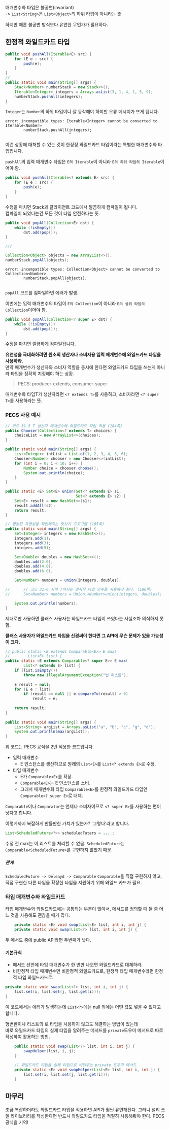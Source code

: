 매개변수화 타입은 불공변(invariant)  
-> `List<String>`은 `List<Object>`의 하위 타입이 아니라는 뜻

하지만 때론 불공변 방식보다 유연한 무언가가 필요하다.

## 한정적 와일드카드 타입
```java
public void pushAll(Iterable<E> src) {  
    for (E e : src) {  
        push(e);  
    }  
}
//
public static void main(String[] args) {  
	Stack<Number> numberStack = new Stack<>();  
	Iterable<Integer> integers = Arrays.asList(3, 1, 4, 1, 5, 9);  
	numberStack.pushAll(integers);  
}
```
`Integer`는 `Number`의 하위 타입이니 잘 동작해야 하지만 오류 메시지가 뜨게 됩니다.

```
error: incompatible types: Iterable<Integer> cannot be converted to Iterable<Number>
        numberStack.pushAll(integers);
                            ^
```

이런 상황에 대처할 수 있는 것이 한정정 와일드카드 타입이라는 특별한 매개변수화 타입입니다.

`pushAll`의 입력 매개변수 타입은 `E의 Iterable`이 아니라 `E의 하위 타입의 Iterable`이어야 함.

```java
public void pushAll(Iterable<? extends E> src) {  
    for (E e : src) {  
        push(e);  
    }  
}
```
수정을 마치면 Stack과 클라이언트 코드에서 깔끔하게 컴파일이 됩니다.  
컴파일이 되었다는건 모든 것이 타입 안전하다는 뜻.

```java
public void popAll(Collection<E> dst) {  
    while (!isEmpty())  
        dst.add(pop());  
}

///

Collection<Object> objects = new ArrayList<>();  
numberStack.popAll(objects);
```

```
error: incompatible types: Collection<Object> cannot be converted to Collection<Number>
        numberStack.popAll(objects);
                           ^
```
`popAll` 코드를 컴파일하면 에러가 발생.

이번에는 입력 매개변수의 타입이 `E의 Collection`이 아니라 `E의 상위 타입의 Collection`이어야 함.

```java
public void popAll(Collection<? super E> dst) {  
    while (!isEmpty())  
        dst.add(pop());  
}
```
수정을 마치면 깔끔하게 컴파일됩니다.

**유연성을 극대화하려면 원소의 생산자나 소비자용 입력 매개변수에 와일드카드 타입을 사용하라.**  
만약 매개변수가 생산자와 소비자 역할을 동시에 한다면 와일드카드 타입을 쓰는게 아니라 타입을 정확히 지정해야 하는 상황.

>PECS: producer-extends, consumer-super

매개변수화 타입T가 생산자라면 `<? extends T>`를 사용하고, 소비자라면 `<? super T>`를 사용하라는 뜻.

### PECS 사용 예시

```java
// 코드 31-5 T 생산자 매개변수에 와일드카드 타입 적용 (184쪽)  
public Chooser(Collection<? extends T> choices) {  
    choiceList = new ArrayList<>(choices);  
}

public static void main(String[] args) {  
    List<Integer> intList = List.of(1, 2, 3, 4, 5, 6);  
    Chooser<Number> chooser = new Chooser<>(intList);  
    for (int i = 0; i < 10; i++) {  
        Number choice = chooser.choose();  
        System.out.println(choice);  
    }  
}
```

```java
public static <E> Set<E> union(Set<? extends E> s1,  
							   Set<? extends E> s2) {  
	Set<E> result = new HashSet<>(s1);  
	result.addAll(s2);  
	return result;  
}  

// 향상된 유연성을 확인해주는 맛보기 프로그램 (185쪽)  
public static void main(String[] args) {  
	Set<Integer> integers = new HashSet<>();  
	integers.add(1);  
	integers.add(3);  
	integers.add(5);  

	Set<Double> doubles = new HashSet<>();  
	doubles.add(2.0);  
	doubles.add(4.0);  
	doubles.add(6.0);  

	Set<Number> numbers = union(integers, doubles);  

//      // 코드 31-6 자바 7까지는 명시적 타입 인수를 사용해야 한다. (186쪽)  
//      Set<Number> numbers = Union.<Number>union(integers, doubles);  

	System.out.println(numbers);  
}
```

제대로만 사용하면 클래스 사용자는 와일드카드 타입이 쓰였다는 사실조차 의식하지 못함.

**클래스 사용자가 와일드카드 타입을 신경써야 한다면 그 API에 무슨 문제가 있을 가능성이 크다.**

```java
// public static <E extends Comparable<E>> E max(  
//        List<E> list) {
public static <E extends Comparable<? super E>> E max(  
        List<? extends E> list) {  
    if (list.isEmpty())  
        throw new IllegalArgumentException("빈 리스트");  
  
    E result = null;  
    for (E e : list)  
        if (result == null || e.compareTo(result) > 0)  
            result = e;  
  
    return result;  
}  
  
public static void main(String[] args) {  
    List<String> argList = Arrays.asList("a", "b", "c", "g", "d");  
    System.out.println(max(argList));  
}
```
위 코드는 PECS 공식을 2번 적용한 코드입니다.

- 입력 매개변수
	- E 인스턴스를 생산하므로 원래의 `List<E>`를 `List<? extends E>`로 수정.
- 타입 매개변수
	- E가 `Comparable<E>`를 확장.
	- `Comparable<E>`는 E 인스턴스를 소비.
	- 그래서 매개변수화 타입 `Comparable<E>`를 한정적 와일드카드 타입인 `Comparable<? super E>`로 대체.

`Comparable`이나 `Comparator`는 언제나 소비자이므로 `<? super E>`를 사용하는 편이 낫다고 합니다.

이렇게까지 복잡하게 만들만한 가치가 있는가? '그렇다'라고 합니다.

```java
List<ScheduledFuture<?>> scheduledFuters = ....;
```
수정 전 max는 이 리스트를 처리할 수 없음.
`ScheduledFuture는 Comparable<ScheduledFuture>`를 구현하지 않았기 때문.

##### 관계
`ScheduledFuture -> Deleayd -> Comparable` 
`Comparable`을 직접 구현하지 않고, 직접 구현한 다른 타입을 확장한 타입을 지원하기 위해 와일드 카드가 필요.

### 타입 매개변수와 와일드카드
타입 매개변수와 와일드카드에는 공통되는 부분이 많아서, 메서드를 정의할 때 둘 중 어느 것을 사용해도 괜찮을 때가 많다.

```java
    private static <E> void swap(List<E> list, int i, int j) {  
    private static void swap(List<?> list, int i, int j) {
```
두 메서드 중에 public API라면 두번째가 낫다.

#### 기본규칙
- 메서드 선언에 타입 매개변수가 한 번만 나오면 와일드카드로 대체하라.
- 비한정적 타입 매개변수면 비한정적 와일드카드로, 한정적 타입 매개변수라면 한정적 타입 와일드카드로.

```java
private static void swap(List<?> list, int i, int j) {
    list.set(i, list.set(j, list.get(i)));  
}
```
이 코드에서는 에러가 발생하는데 `List<?>`에는 null 외에는 어떤 값도 넣을 수 없다고 합니다.

형변환이나 리스트의 로 타입을 사용하지 않고도 해결하는 방법이 있는데  
바로 와일드카드 타입의 실제 타입을 알려주는 메서드를 `private`도우미 메서드로 따로 작성하여 활용하는 방법.

```java
    public static void swap(List<?> list, int i, int j) {  
        swapHelper(list, i, j);  
    }  
  
    // 와일드카드 타입을 실제 타입으로 바꿔주는 private 도우미 메서드  
    private static <E> void swapHelper(List<E> list, int i, int j) {  
        list.set(i, list.set(j, list.get(i)));  
    }
```

## 마무리
조금 복잡하더라도 와일드카드 타입을 적용하면 API가 훨씬 유연해진다.
그러니 널리 쓰일 라이브러리를 작성한다면 반드시 와일드카드 타입을 적절히 사용해줘야 한다.
PECS 공식을 기억!
